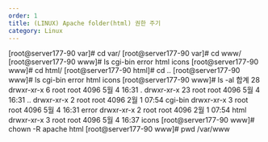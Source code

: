 ```yaml
---
order: 1
title: (LINUX) Apache folder(html) 권한 주기
category: Linux
---
```


[root@server177-90 var]# cd var/
[root@server177-90 var]# cd www/
[root@server177-90 www]# ls
cgi-bin  error  html  icons
[root@server177-90 www]# cd html/
[root@server177-90 html]# cd ..
[root@server177-90 www]# ls
cgi-bin  error  html  icons
[root@server177-90 www]# ls -al
합계 28
drwxr-xr-x  6 root root 4096  5월  4 16:31 .
drwxr-xr-x 23 root root 4096  5월  4 16:31 ..
drwxr-xr-x  2 root root 4096  2월  1 07:54 cgi-bin
drwxr-xr-x  3 root root 4096  5월  4 16:31 error
drwxr-xr-x  2 root root 4096  2월  1 07:54 html
drwxr-xr-x  3 root root 4096  5월  4 16:37 icons
[root@server177-90 www]# chown -R apache html
[root@server177-90 www]# pwd
/var/www

